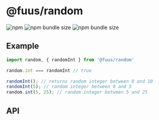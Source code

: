 # @fuus/random

![npm](https://img.shields.io/npm/v/@fuus/random?style=flat-square) ![npm bundle size](https://img.shields.io/bundlephobia/min/@fuus/random?label=minified&style=flat-square) ![npm bundle size](https://img.shields.io/bundlephobia/minzip/@fuus/random?label=zipped&style=flat-square)

## Example

```js
import random, { randomInt } from '@fuus/random'

random.int === randomInt // true

randomInt(); // returns random integer between 0 and 10
randomInt(5); // random integer between 0 and 5
random.int(5, 25); // random integer between 5 and 25
```

## API
